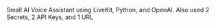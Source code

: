 Small AI Voice Assistant using LiveKit, Python, and OpenAI. Also used 2 Secrets, 2 API Keys, and 1 URL
